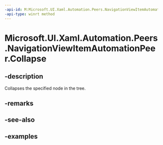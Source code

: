 ```yaml
---
-api-id: M:Microsoft.UI.Xaml.Automation.Peers.NavigationViewItemAutomationPeer.Collapse
-api-type: winrt method
---
```


# Microsoft.UI.Xaml.Automation.Peers.NavigationViewItemAutomationPeer.Collapse

<!--
public void Collapse ();
-->


## -description
Collapses the specified node in the tree.
## -remarks

## -see-also

## -examples


